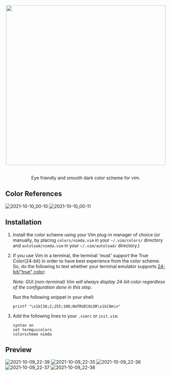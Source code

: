 <div align="center">
  <img src="https://user-images.githubusercontent.com/39852038/136669587-d21af0db-4f9a-4b3f-bc87-d61ffa31cc89.png" width="500" />
  <br>
  <br>
  <p> Eye friendly and smooth dark color scheme for vim. </p>
</div>

## Color References
![2021-10-10_00-10](https://user-images.githubusercontent.com/39852038/136673888-9b59c245-9e70-4db4-9e2a-2b54cc437d9b.png)
![2021-10-10_00-11](https://user-images.githubusercontent.com/39852038/136673887-e1487709-0a6e-473a-a46d-3152fb3710c9.png)

## Installation

1. Install the color scheme using your Vim plug-in manager of choice (or manually, by placing `colors/nimda.vim` in your `~/.vim/colors/` directory and `autoload/nimda.vim` in your `~/.vim/autoload/` directory.)


2. If you use Vim in a terminal, the terminal 'must' support the True Color(24-bit) in order to have best experience from the color scheme. So, do the following to test whether your terminal emulator supports [24-bit/"true" color](https://gist.github.com/XVilka/8346728):

   _Note: GUI (non-terminal) Vim will always display 24-bit color regardless of the configuration done in this step._

   Run the following snippet in your shell:

   ```shell
   printf "\x1b[38;2;255;100;0mTRUECOLOR\x1b[0m\n"
   ```

3. Add the following lines to your `.vimrc` or `init.vim`:

   ```vim
   syntax on
   set termguicolors
   colorscheme nimda
   ```

## Preview
![2021-10-09_22-39](https://user-images.githubusercontent.com/39852038/136671906-a293a567-f657-410d-b60a-19fe5b43e22b.png)
![2021-10-09_22-35](https://user-images.githubusercontent.com/39852038/136671899-fd7249c3-8d03-4a74-a351-63f57e93659c.png)
![2021-10-09_22-36](https://user-images.githubusercontent.com/39852038/136671901-91f0d1bb-e0be-493a-b507-93ec37fcf531.png)
![2021-10-09_22-37](https://user-images.githubusercontent.com/39852038/136671904-2a22a622-9275-4f8d-b294-731b8afd061a.png)
![2021-10-09_22-38](https://user-images.githubusercontent.com/39852038/136671905-4e2c06e1-be35-4f31-85e4-8b54f8376475.png)

